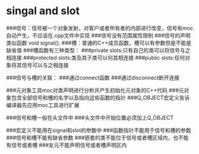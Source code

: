 # singal and slot

###信号：信号被一个对象发射，对客户或者所有者的内部进行改变，信号有moc自动产生，不应该在.cpp文件中实现
###信号没有范围属性限制
###信号的声明类似函数 void signal();
###槽：普通的C++成员函数，槽可以有参数但是不能是缺省值
###槽函数有三种类型：
###private slots:只有自己的类可以将信号与之相连接
###protected slots:类及其子类可以何其相连接
###public slots:任何对象将其信号可以与之相连接

###信号与槽的关联：
###通过connect函数
###通过disconnect断开连接

###元对象工具moc对类声明进行分析并产生初始化元对象的C++代码
###元对象包含全部信号和槽的名字以及指向这些函数的指针
###Q_OBJECT宏定义告诉编译器先应用moc工具进行扩展


###信号和槽一般在头文件中
###头文件中开始位置必须加上Q_OBJECT


###宏定义不能用在signal和slot的参数中
###函数指针不能用于信号和槽的参数
###信号和槽不能有缺省参数
###嵌套的类不能位于信号或者槽区域内，也不能有信号或者槽
###友元不能声明信号或者槽声明区内